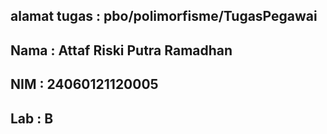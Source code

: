## alamat tugas : pbo/polimorfisme/TugasPegawai
## Nama : Attaf Riski Putra Ramadhan
## NIM : 24060121120005
## Lab : B
